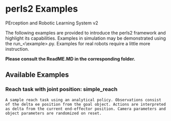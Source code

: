 # perls2 Examples
PErception and Robotic Learning System v2

The following examples are provided to introduce the perls2 framework and highlight its capabilities. Examples in simulation may be demonstrated using the run_<\example\>.py. Examples for real robots require a little more instruction. 

**Please consult the ReadME.MD in the corresponding folder.**


## Available Examples
### Reach task with joint position: simple_reach
	A sample reach task using an analytical policy. Observations consist of the delta ee position from the goal object. Actions are interpreted as delta from the current end-effector position. Camera parameters and object parameters are randomized on reset. 
